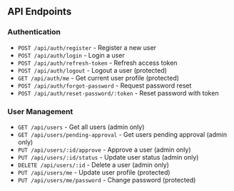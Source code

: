 ## API Endpoints

### Authentication

- `POST /api/auth/register` - Register a new user
- `POST /api/auth/login` - Login a user
- `POST /api/auth/refresh-token` - Refresh access token
- `POST /api/auth/logout` - Logout a user (protected)
- `GET /api/auth/me` - Get current user profile (protected)
- `POST /api/auth/forgot-password` - Request password reset
- `POST /api/auth/reset-password/:token` - Reset password with token

### User Management

- `GET /api/users` - Get all users (admin only)
- `GET /api/users/pending-approval` - Get users pending approval (admin only)
- `PUT /api/users/:id/approve` - Approve a user (admin only)
- `PUT /api/users/:id/status` - Update user status (admin only)
- `DELETE /api/users/:id` - Delete a user (admin only)
- `PUT /api/users/me` - Update user profile (protected)
- `PUT /api/users/me/password` - Change password (protected)
